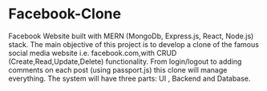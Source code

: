 # Facebook-Clone
Facebook Website built with MERN (MongoDb, Express.js, React, Node.js) stack. 
The main objective of this project is to develop a clone of the famous social media website i.e. facebook.com,with CRUD (Create,Read,Update,Delete) functionality.
From login/logout to adding comments on each post (using passport.js) this clone will manage everything.
The system will have three parts: UI , Backend and Database.
